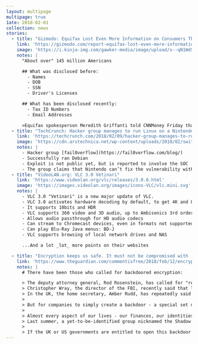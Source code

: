 ```yaml
---
layout: multipage
multipage: true
1ate: 2018-02-01
collection: news
stories:
  - title: "Gizmodo: Equifax Lost Even More Information on Consumers Than It Told the Public"
    link: 'https://gizmodo.com/report-equifax-lost-even-more-information-on-consumers-1822898461'
    image: 'https://i.kinja-img.com/gawker-media/image/upload/s--qN1WdSZn--/c_scale,fl_progressive,q_80,w_800/fwwnz40bcs48vkpi2gmc.jpg'
    notes: |
      "About over" 145 million Americans

      ## What was disclosed before:
        - Names
        - DOB
        - SSN
        - Driver's Licenses

      ## What has been disclosed recently:
        - Tax ID Numbers
        - Email Addresses

      >Equifax spokesperson Meredith Griffanti told CNNMoney Friday that the original list of vulnerable personal information was never intended to represent the full list of potentiality exposed information.
  - title: "TechCrunch: Hacker group manages to run Linux on a Nintendo Switch"
    link: 'https://techcrunch.com/2018/02/09/hacker-group-manages-to-run-linux-on-a-nintendo-switch/?utm_source=tcfbpage&sr_share=facebook'
    image: 'https://cdn.arstechnica.net/wp-content/uploads/2018/02/switchlinux.jpg'
    notes: |
      - Hacker group [fail0verflow](https://fail0verflow.com/blog/)
      - Successfully ran Debian
      - Exploit is not public yet, but is reported to involve the SOC
      - The group claims that Nintendo can’t fix the vulnerability with future firmware patches.
  - title: "VideoLAN.org: VLC 3.0 Vetinari"
    link: 'https://www.videolan.org/vlc/releases/3.0.0.html'
    image: 'https://images.videolan.org/images/icons-VLC/vlc.mini.svg'
    notes: |
      - VLC 3.0 "Vetinari" is a new major update of VLC.
      - VLC 3.0 activates hardware decoding by default, to get 4K and 8K playback!
      - It supports 10bits and HDR
      - VLC supports 360 video and 3D audio, up to Ambisonics 3rd order
      - Allows audio passthrough for HD audio codecs
      - Can stream to Chromecast devices, even in formats not supported natively
      - Can play Blu-Ray Java menus: BD-J
      - VLC supports browsing of local network drives and NAS

      ...And a lot _lot_ more points on their websites

  - title: "Encryption keeps us safe. It must not be compromised with 'backdoors'"
    link: 'https://www.theguardian.com/commentisfree/2018/feb/12/encryption-safe-hillary-clinton-secure-backdoors-privacy'
    notes: |
      # There have been those who called for backdoored encryption:

      > The deputy attorney general, Rod Rosenstein, has called for "responsible encryption" that would allow officials to unlock encrypted data with a warrant.
      > Christopher Wray, the director of the FBI, recently said that lack of access to encrypted smartphones was a "major public safety issue".
      > In the UK, the home secretary, Amber Rudd, has repeatedly said that encryption is a "problem"
      >
      > But for companies to simply create a backdoor - a special set of keys that allow law enforcement to "unlock" encrypted communications of suspected criminals - would be wrong.
      >
      > Almost every aspect of our lives - our finances, our identities, our conversations with loved ones - are stored online. The stakes of theft are high for everyone, every day. The same way we need locks for our cars and our doors, have vaults in our banks and security personnel in our buildings, we need encryption to protect our data.
      > Last summer, a yet-to-be-identified group nicknamed the Shadow Brokers gained access to some of the NSA’s most highly classified and potent hacking tools. Imagine if they had been a set of keys into every encryption protocol out there. And then ask if it’s realistic to assume that anyone could keep such keys secure, particularly given the track record of nation states compromising the highest levels of corporate and government security.
      >
      > If the UK or US governments are entitled to open this backdoor to stop dangerous criminals, why not the People’s Republic of China, or the Russian Federation, who could also conveniently monitor dissidents?
---
```

